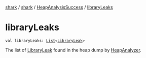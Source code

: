 [shark](../../index.md) / [shark](../index.md) / [HeapAnalysisSuccess](index.md) / [libraryLeaks](./library-leaks.md)

# libraryLeaks

`val libraryLeaks: `[`List`](https://kotlinlang.org/api/latest/jvm/stdlib/kotlin.collections/-list/index.html)`<`[`LibraryLeak`](../-library-leak/index.md)`>`

The list of [LibraryLeak](../-library-leak/index.md) found in the heap dump by [HeapAnalyzer](../-heap-analyzer/index.md).

